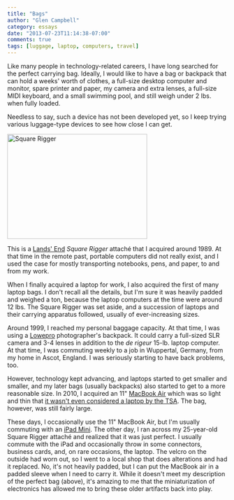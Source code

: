 ```yaml
---
title: "Bags"
author: "Glen Campbell"
category: essays
date: "2013-07-23T11:14:38-07:00"
comments: true
tags: [luggage, laptop, computers, travel]
---
```

Like many people in technology-related careers, I have long searched
for the perfect carrying bag. Ideally, I would like to have a bag
or backpack that can hold a weeks' worth of clothes, a full-size
desktop computer and monitor, spare printer and paper, my camera
and extra lenses, a full-size MIDI keyboard, and a small swimming
pool, and still weigh under 2 lbs. when fully loaded.

Needless to say, such a device has not been developed yet, so I
keep trying various luggage-type devices to see how close I can
get.

<a href="http://www.flickr.com/photos/gecampbell/9349916099/" title="Square Rigger by gecampbell, on Flickr"><img src="http://farm8.staticflickr.com/7395/9349916099_8e1ee05b99_n.jpg" width="320" height="240" alt="Square Rigger"></a>

This is a [Lands' End](http://www.landsend.com) *Square Rigger*
attach&eacute; that I acquired around 1989.  At that time in the
remote past, portable computers did not really exist, and I used
the case for mostly transporting notebooks, pens, and paper, to and
from my work.

When I finally acquired a laptop for work, I also acquired the first
of many laptop bags. I don't recall all the details, but I'm sure
it was heavily padded and weighed a ton, because the laptop computers
at the time were around 12 lbs.  The Square Rigger was set aside,
and a succession of laptops and their carrying apparatus followed,
usually of ever-increasing sizes.

Around 1999, I reached my personal baggage capacity. At that time,
I was using a [Lowepro](http://www.lowepro.com) photographer's
backpack. It could carry a full-sized SLR camera and 3-4 lenses in
addition to the *de rigeur* 15-lb. laptop computer. At that time,
I was commuting weekly to a job in Wuppertal, Germany, from my home
in Ascot, England. I was seriously starting to have back problems,
too.

However, technology kept advancing, and laptops started to get
smaller and smaller, and my later bags (usually backpacks) also
started to get to a more reasonable size. In 2010, I acquired an
11" [MacBook Air](http://www.apple.com/macbook-air/) which was so
light and thin that [it wasn't even considered a laptop by the
TSA](http://blog.tsa.gov/2010/11/macbook-airs-along-with-many-other.html).
The bag, however, was still fairly large.

These days, I occasionally use the 11" MacBook Air, but I'm usually
commuting with an [iPad Mini](http://www.apple.com/ipad-mini/overview/).
The other day, I ran across my 25-year-old Square Rigger attach&eacute;
and realized that it was just perfect. I usually commute with the
iPad and occasionally throw in some connectors, business cards,
and, on rare occasions, the laptop. The velcro on the outside had
worn out, so I went to a local shop that does alterations and had
it replaced.  No, it's not heavily padded, but I can put the MacBook
air in a padded sleeve when I need to carry it. While it doesn't
meet my description of the perfect bag (above), it's amazing to me
that the miniaturization of electronics has allowed me to bring
these older artifacts back into play.
